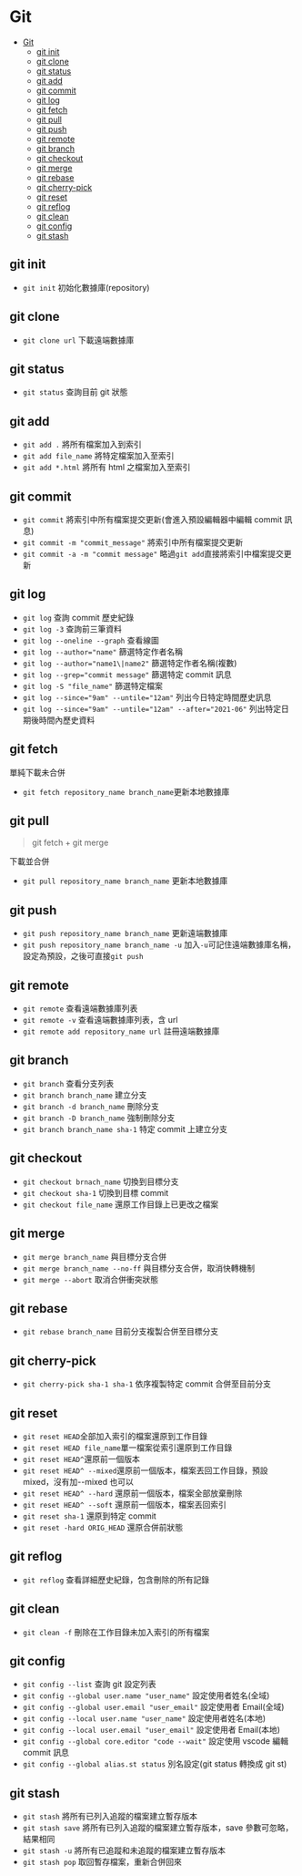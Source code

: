 # Git

- [Git](#git)
  - [git init](#git-init)
  - [git clone](#git-clone)
  - [git status](#git-status)
  - [git add](#git-add)
  - [git commit](#git-commit)
  - [git log](#git-log)
  - [git fetch](#git-fetch)
  - [git pull](#git-pull)
  - [git push](#git-push)
  - [git remote](#git-remote)
  - [git branch](#git-branch)
  - [git checkout](#git-checkout)
  - [git merge](#git-merge)
  - [git rebase](#git-rebase)
  - [git cherry-pick](#git-cherry-pick)
  - [git reset](#git-reset)
  - [git reflog](#git-reflog)
  - [git clean](#git-clean)
  - [git config](#git-config)
  - [git stash](#git-stash)

## git init

- `git init` 初始化數據庫(repository)

## git clone

- `git clone url` 下載遠端數據庫

## git status

- `git status` 查詢目前 git 狀態

## git add

- `git add .` 將所有檔案加入到索引
- `git add file_name` 將特定檔案加入至索引
- `git add *.html` 將所有 html 之檔案加入至索引

## git commit

- `git commit` 將索引中所有檔案提交更新(會進入預設編輯器中編輯 commit 訊息)
- `git commit -m "commit_message"` 將索引中所有檔案提交更新
- `git commit -a -m "commit message"` 略過`git add`直接將索引中檔案提交更新

## git log

- `git log` 查詢 commit 歷史紀錄
- `git log -3` 查詢前三筆資料
- `git log --oneline --graph` 查看線圖
- `git log --author="name"` 篩選特定作者名稱
- `git log --author="name1\|name2"` 篩選特定作者名稱(複數)
- `git log --grep="commit message"` 篩選特定 commit 訊息
- `git log -S "file_name"` 篩選特定檔案
- `git log --since="9am" --untile="12am"` 列出今日特定時間歷史訊息
- `git log --since="9am" --untile="12am" --after="2021-06"` 列出特定日期後時間內歷史資料

## git fetch

單純下載未合併

- `git fetch repository_name branch_name`更新本地數據庫

## git pull

> git fetch + git merge

下載並合併

- `git pull repository_name branch_name` 更新本地數據庫

## git push

- `git push repository_name branch_name` 更新遠端數據庫
- `git push repository_name branch_name -u` 加入`-u`可記住遠端數據庫名稱，設定為預設，之後可直接`git push`

## git remote

- `git remote` 查看遠端數據庫列表
- `git remote -v` 查看遠端數據庫列表，含 url
- `git remote add repository_name url` 註冊遠端數據庫

## git branch

- `git branch` 查看分支列表
- `git branch branch_name` 建立分支
- `git branch -d branch_name` 刪除分支
- `git branch -D branch_name` 強制刪除分支
- `git branch branch_name sha-1` 特定 commit 上建立分支

## git checkout

- `git checkout brnach_name` 切換到目標分支
- `git checkout sha-1` 切換到目標 commit
- `git checkout file_name` 還原工作目錄上已更改之檔案

## git merge

- `git merge branch_name` 與目標分支合併
- `git merge branch_name --no-ff` 與目標分支合併，取消快轉機制
- `git merge --abort` 取消合併衝突狀態

## git rebase

- `git rebase branch_name` 目前分支複製合併至目標分支

## git cherry-pick

- `git cherry-pick sha-1 sha-1` 依序複製特定 commit 合併至目前分支

## git reset

- `git reset HEAD`全部加入索引的檔案還原到工作目錄
- `git reset HEAD file_name`單一檔案從索引還原到工作目錄
- `git reset HEAD^`還原前一個版本
- `git reset HEAD^ --mixed`還原前一個版本，檔案丟回工作目錄，預設 mixed，沒有加--mixed 也可以
- `git reset HEAD^ --hard` 還原前一個版本，檔案全部放棄刪除
- `git reset HEAD^ --soft` 還原前一個版本，檔案丟回索引
- `git reset sha-1` 還原到特定 commit
- `git reset -hard ORIG_HEAD` 還原合併前狀態

## git reflog

- `git reflog` 查看詳細歷史紀錄，包含刪除的所有記錄

## git clean

- `git clean -f` 刪除在工作目錄未加入索引的所有檔案

## git config

- `git config --list` 查詢 git 設定列表
- `git config --global user.name "user_name"` 設定使用者姓名(全域)
- `git config --global user.email "user_email"` 設定使用者 Email(全域)
- `git config --local user.name "user_name"` 設定使用者姓名(本地)
- `git config --local user.email "user_email"` 設定使用者 Email(本地)
- `git config --global core.editor "code --wait"` 設定使用 vscode 編輯 commit 訊息
- `git config --global alias.st status` 別名設定(git status 轉換成 git st)

## git stash

- `git stash` 將所有已列入追蹤的檔案建立暫存版本
- `git stash save` 將所有已列入追蹤的檔案建立暫存版本，save 參數可忽略，結果相同
- `git stash -u` 將所有已追蹤和未追蹤的檔案建立暫存版本
- `git stash pop` 取回暫存檔案，重新合併回來
